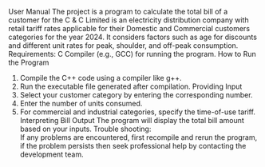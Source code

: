 
User Manual
The project is a program to calculate the total bill of a customer for the C & C Limited is an electricity distribution company with retail tariff rates applicable for their Domestic and Commercial customers categories for the year 2024. It considers factors such as age for discounts and different unit rates for peak, shoulder, and off-peak consumption.
Requirements: C Compiler (e.g., GCC) for running the program.
How to Run the Program
1.	Compile the C++ code using a compiler like g++.
2.	Run the executable file generated after compilation.
Providing Input
1.	Select your customer category by entering the corresponding number.
2.	Enter the number of units consumed.
3.	For commercial and industrial categories, specify the time-of-use tariff.
Interpreting Bill Output
The program will display the total bill amount based on your inputs. 
Trouble shooting:	
If any problems are encountered, first recompile and rerun the program, if the problem persists then seek professional help by contacting the development team.

